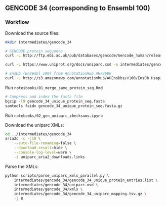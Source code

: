 ## GENCODE 34 (corresponding to Ensembl 100)

### Workflow
Download the source files:

```bash
mkdir intermediates/gencode_34

# GENCODE protein sequence
curl -L http://ftp.ebi.ac.uk/pub/databases/gencode/Gencode_human/release_34/gencode.v34.pc_translations.fa.gz -o intermediates/gencode_34/gencode.v34.pc_translations.fa.gz

curl -L https://www.uniprot.org/docs/uniparc.xsd -o intermediates/gencode_34/uniparc.xsd

# EnsDb (Ensembl 100) from AnnotationHub AH79689
curl -L http://s3.amazonaws.com/annotationhub/AHEnsDbs/v100/EnsDb.Hsapiens.v100.sqlite -o ~/Box/Resources/EnsDb.Hsapiens.v100.sqlite
```

Run `notesbooks/01_merge_same_protein_seq.Rmd`

```bash
# Compress and index the fasta file
bgzip -l9 gencode_34_unique_protein_seq.fasta
samtools faidx gencode_34_unique_protein_seq.fasta.gz
```

Run `notebooks/02_gen_uniparc_checksums.ipynb`

Download the uniparc XMLs:

```bash
cd ../intermediates/gencode_34
aria2c -c -j10 \
    --auto-file-renaming=false \
    --download-result=hide \
    --console-log-level=warn \
    -i uniparc_aria2_downloads.links
```

Parse the XMLs:

```bash
python scripts/parse_uniparc_xmls_parallel.py \
    intermediates/gencode_34/gencode_34_unique_protein_entries.list \
    intermediates/gencode_34/uniparc.xsd \
    intermediates/gencode_34/xmls \
    intermediates/gencode_34/gencode_34_uniparc_mapping.tsv.gz \
    -j 8
```

